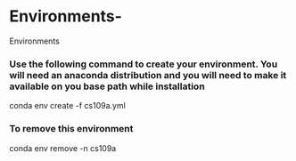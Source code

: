 # Environments-
Environments 
### Use the following command to create your environment. You will need an anaconda distribution and you will need to make it available on you base path while installation
conda env create -f cs109a.yml

### To remove this environment 
conda env remove -n cs109a
